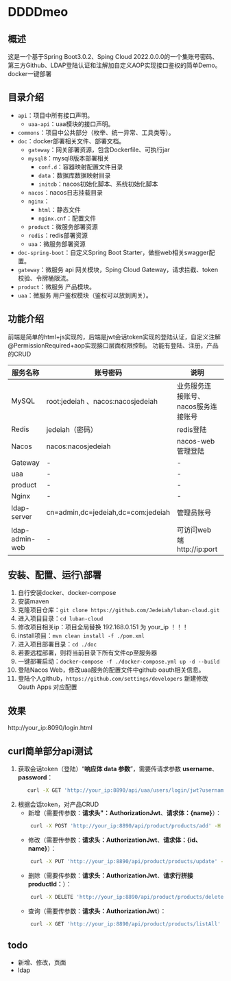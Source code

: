 # DDDDmeo

## 概述
这是一个基于Spring Boot3.0.2、Sping Cloud 2022.0.0.0的一个集账号密码、第三方Github、LDAP登陆认证和注解加自定义AOP实现接口鉴权的简单Demo。 docker一键部署

## 目录介绍
- `api`：项目中所有接口声明。
  - `uaa-api`：uaa模块的接口声明。 
- `commons`：项目中公共部分（枚举、统一异常、工具类等）。
- `doc`：docker部署相关文件、部署文档。
  - `gateway`：网关部署资源，包含Dockerfile、可执行jar
  - `mysql8`：mysql8版本部署相关
    - `conf.d`：容器映射配置文件目录
    - `data`：数据库数据映射目录
    - `initdb`：nacos初始化脚本、系统初始化脚本
  - `nacos`：nacos日志挂载目录
  - `nginx`：
    - `html`：静态文件
    - `nginx.cnf`：配置文件
  - `product`：微服务部署资源
  - `redis`：redis部署资源
  - `uaa`：微服务部署资源
- `doc-spring-boot`：自定义Spring Boot Starter，做些web相关swagger配置。
- `gateway`：微服务 api 网关模块，Sping Cloud Gateway，请求拦截、token校验、令牌桶限流。
- `product`：微服务 产品模块。
- `uaa`：微服务 用户鉴权模块（鉴权可以放到网关）。

## 功能介绍
前端是简单的html+js实现的，后端是jwt会话token实现的登陆认证，自定义注解@PermissionRequired+aop实现接口层面权限控制。
功能有登陆、注册，产品的CRUD

 | 服务名称           | 账号密码                               | 说明                     | 端口        |
  |----------------|------------------------------------|------------------------|-----------|
  | MySQL          | root:jedeiah 、nacos:nacosjedeiah   | 业务服务连接账号、nacos服务连接账号   | 3306      |
  | Redis          | jedeiah（密码）                        | redis登陆                | 6379      |
  | Nacos          | nacos:nacosjedeiah                 | nacos-web管理登陆          | 8848、9848 |
  | Gateway        | -                                  | -                      | 8890      |
 | uaa            | -                                  | -                      | 8889      |
 | product        | -                                  | -                      | 8888      |
  | Nginx          | -                                  | -                      | 8080      |
  | ldap-server    | cn=admin,dc=jedeiah,dc=com:jedeiah | 管理员账号                  | 389、636   |
  | ldap-admin-web | -                                  | 可访问web端 http://ip:port | 8091      |
  


## 安装、配置、运行\部署
1. 自行安装docker、docker-compose
2. 安装maven
3. 克隆项目仓库：`git clone https://github.com/Jedeiah/luban-cloud.git`
4. 进入项目目录：`cd luban-cloud`
5. 修改项目相关ip：项目全局替换 192.168.0.151 为 your_ip ！！！
6. install项目：`mvn clean install -f ./pom.xml`
7. 进入项目部署目录：`cd ./doc`
8. 若要远程部署，则将当前目录下所有文件cp至服务器
9. 一键部署启动：`docker-compose -f ./docker-compose.yml up -d --build`
10. 登陆Nacos Web，修改uaa服务的配置文件中github oauth相关信息。
11. 登陆个人github，`https://github.com/settings/developers` 新建修改 Oauth Apps 对应配置 

## 效果
http://your_ip:8090/login.html

## curl简单部分api测试

1. 获取会话token（登陆）“**响应体 data 参数**”，需要传请求参数 **username**、**password**：
    ```bash
       curl -X GET 'http://your_ip:8890/api/uaa/users/login/jwt?username=user_1&password=user_1' -H 'Accept: */*'
    ```
2. 根据会话token，对产品CRUD
   - 新增（需要传参数：**请求头"：AuthorizationJwt**、**请求体：{name}**）： 
    ```bash
        curl -X POST 'http://your_ip:8890/api/product/products/add' -H 'AuthorizationJwt: eyJ0eXAiOiJKV1QiLCJhbGciOiJIUzI1NiJ9.eyJ1c2VySWQiOiI1MWVmNWIzOS02Njk5LTQyNDMtYjA5Yi01YmZhMjUwMTM2NzYiLCJqdGkiOiI3OGQ3ODM2YS03MGY1LTQ2ZjItYmFmYy00MmNmM2Q5ZDVjOTgiLCJleHAiOjE3MTE4OTMwMjQsImlhdCI6MTcxMTg5MjcyNCwic3ViIjoibG9naW5BdXRoZW50aWNhdGlvbiIsImlzcyI6ImNoaiJ9.RxDCyjkcDhXO7FL3dXYb_8PkXQGJWGp15nKN-5ooS8o' -H'Content-Type: application/json' -H 'Accept: */*' -d '{"name": "product-11"}'
    ```
   - 修改（需要传参数：**请求头：AuthorizationJwt**、**请求体：{id、name}**）：
    ```bash
        curl -X PUT 'http://your_ip:8890/api/product/products/update' -H 'AuthorizationJwt: eyJ0eXAiOiJKV1QiLCJhbGciOiJIUzI1NiJ9.eyJ1c2VySWQiOiI1MWVmNWIzOS02Njk5LTQyNDMtYjA5Yi01YmZhMjUwMTM2NzYiLCJqdGkiOiI3OGQ3ODM2YS03MGY1LTQ2ZjItYmFmYy00MmNmM2Q5ZDVjOTgiLCJleHAiOjE3MTE4OTMwMjQsImlhdCI6MTcxMTg5MjcyNCwic3ViIjoibG9naW5BdXRoZW50aWNhdGlvbiIsImlzcyI6ImNoaiJ9.RxDCyjkcDhXO7FL3dXYb_8PkXQGJWGp15nKN-5ooS8o' -H'Content-Type: application/json' -H 'Accept: */*' -d '{"id": 0,"name": ""}'
    ```
   - 删除（需要传参数：**请求头：AuthorizationJwt**、**请求行拼接productId：**）：
    ```bash
        curl -X DELETE 'http://your_ip:8890/api/product/products/delete/11' -H 'AuthorizationJwt: eyJ0eXAiOiJKV1QiLCJhbGciOiJIUzI1NiJ9.eyJ1c2VySWQiOiJkYmMwMGVkNC01M2Q3LTQ1NTAtODBhMi0zYTQ4OWQ2NmFlNTMiLCJqdGkiOiJmYWY2YzdhMS1lNWI5LTQ5NDAtYmVhOS1jYTkwYzdlN2FiYzUiLCJleHAiOjE3MTE4OTQ4NDYsImlhdCI6MTcxMTg5NDU0Niwic3ViIjoibG9naW5BdXRoZW50aWNhdGlvbiIsImlzcyI6ImNoaiJ9.oOtaSMTIHdmS_NWog5wuvxmA_cJeCEI8NbloEHvXtUs' -H 'Accept: */*'
    ```
   - 查询（需要传参数：**请求头：AuthorizationJwt**）：
    ```bash
        curl -X GET 'http://your_ip:8890/api/product/products/listAll' -H 'AuthorizationJwt: eyJ0eXAiOiJKV1QiLCJhbGciOiJIUzI1NiJ9.eyJ1c2VySWQiOiI1MWVmNWIzOS02Njk5LTQyNDMtYjA5Yi01YmZhMjUwMTM2NzYiLCJqdGkiOiI3OGQ3ODM2YS03MGY1LTQ2ZjItYmFmYy00MmNmM2Q5ZDVjOTgiLCJleHAiOjE3MTE4OTMwMjQsImlhdCI6MTcxMTg5MjcyNCwic3ViIjoibG9naW5BdXRoZW50aWNhdGlvbiIsImlzcyI6ImNoaiJ9.RxDCyjkcDhXO7FL3dXYb_8PkXQGJWGp15nKN-5ooS8o' -H 'Accept: */*'
    ```
## todo
- 新增、修改，页面
- ldap